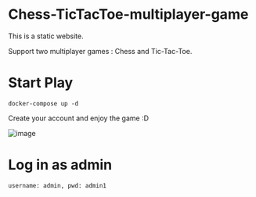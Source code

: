 # Chess-TicTacToe-multiplayer-game

This is a static website. 

Support two multiplayer games : Chess and Tic-Tac-Toe.

# Start Play

	docker-compose up -d

Create your account and enjoy the game :D

![image](https://user-images.githubusercontent.com/39645726/148222679-561234f2-2af4-428b-9e96-93ac779f99c2.png)

# Log in as admin

	username: admin, pwd: admin1

